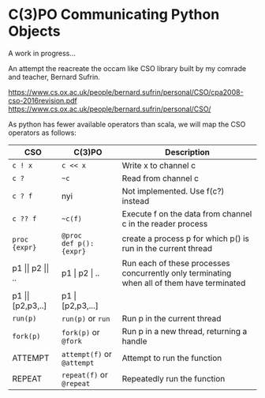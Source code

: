 # C(3)PO Communicating Python Objects  

A work in progress...

An attempt the reacreate the occam like CSO library built by my comrade and
 teacher, Bernard Sufrin.
 
https://www.cs.ox.ac.uk/people/bernard.sufrin/personal/CSO/cpa2008-cso-2016revision.pdf
https://www.cs.ox.ac.uk/people/bernard.sufrin/personal/CSO/

As python has fewer available operators than scala, we will map the CSO operators
as follows:

| CSO              | C(3)PO         | Description             |            
|------------------|----------------|-------------------------|
| `c ! x`          | `c << x`       | Write x to channel c | 
| `c ?`            | `~c`           | Read from channel c |  
| `c ? f`          | nyi            | Not implemented. Use f(c?) instead |
| `c ?? f`         | `~c(f)`        | Execute f on the data from channel c in the reader process |
| `proc {expr}`    |<code>@proc<br/>def p(): {expr}</code> | create a process p for which p() is run in the current thread |
| p1 &#124;&#124; p2 &#124;&#124; .. | p1 &#124; p2 &#124; .. | Run each of these processes concurrently only terminating when all of them have terminated |
| p1 &#124;&#124; [p2,p3,..] | p1 &#124; [p2,p3,...] | |
| `run(p)`         | `run(p)`  or `run` | Run p in the current thread |
| `fork(p)`        | `fork(p)` or `@fork` | Run p in a new thread, returning a handle |
| ATTEMPT          | `attempt(f)` or `@attempt` | Attempt to run the function |
| REPEAT           | `repeat(f)` or `@repeat` | Repeatedly run the function |
